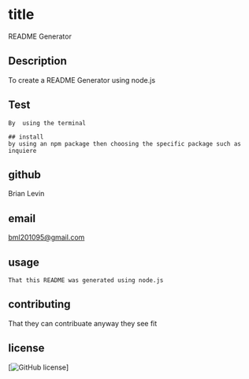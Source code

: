 
 # title
 README Generator 

 ## Description
 To create a README Generator using node.js

 ## Test

 ```
 By  using the terminal
 ```
 
 ```
## install
by using an npm package then choosing the specific package such as inquiere  
 ```

## github
Brian Levin

## email
bml201095@gmail.com

## usage
```
That this README was generated using node.js
```

## contributing

That they can contribuate anyway they see fit

## license

[![GitHub license ](https://img.shields.io/badge/license-${license}-blue.svg)]

 
 
